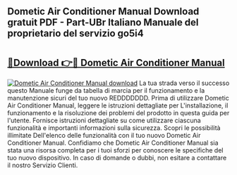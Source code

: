 ## Dometic Air Conditioner Manual Download gratuit PDF - Part-UBr Italiano Manuale del proprietario del servizio go5i4

# <h2><a href="http://dfgfqp.blite.top/?on=Dometic+Air+Conditioner+Manual">🔗Download 👉🔴 Dometic Air Conditioner Manual</a></h2>

[![Dometic Air Conditioner Manual download](https://i.imgur.com/lujVjoI.png)](http://dfgfqp.blite.top/?on=Dometic+Air+Conditioner+Manual)
La tua strada verso il successo questo Manuale funge da tabella di marcia per il funzionamento e la manutenzione sicuri del tuo nuovo REDDDDDDD. Prima di utilizzare Dometic Air Conditioner Manual, leggere le istruzioni dettagliate per L'installazione, il funzionamento e la risoluzione dei problemi del prodotto in questa guida per l'utente. Fornisce istruzioni dettagliate su come utilizzare ciascuna funzionalità e importanti informazioni sulla sicurezza. Scopri le possibilità illimitate Dell'elenco delle funzionalità con il tuo nuovo Dometic Air Conditioner Manual. Confidiamo che Dometic Air Conditioner Manual sia stata una risorsa completa per i tuoi sforzi per conoscere le specifiche del tuo nuovo dispositivo. In caso di domande o dubbi, non esitare a contattare il nostro Servizio Clienti.
